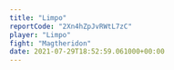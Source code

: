 ```yaml
---
title: "Limpo"
reportCode: "2Xn4hZpJvRWtL7zC"
player: "Limpo"
fight: "Magtheridon"
date: 2021-07-29T18:52:59.061000+00:00
---
```

